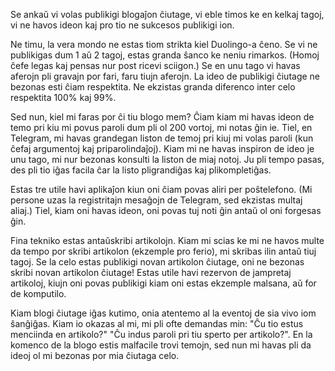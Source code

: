 Se ankaŭ vi volas publikigi blogaĵon ĉiutage, vi eble timos ke en kelkaj tagoj, vi ne havos ideon kaj pro tio ne sukcesos publikigi ion.

Ne timu, la vera mondo ne estas tiom strikta kiel Duolingo-a ĉeno. Se vi ne publikigas dum 1 aŭ 2 tagoj, estas granda ŝanco ke neniu rimarkos. (Homoj ĉefe legas kaj pensas nur post ricevi sciigon.) Se en unu tago vi havas aferojn pli gravajn por fari, faru tiujn aferojn. La ideo de publikigi ĉiutage ne bezonas esti ĉiam respektita. Ne ekzistas granda diferenco inter celo respektita 100% kaj 99%.

Sed nun, kiel mi faras por ĉi tiu blogo mem? Ĉiam kiam mi havas ideon de temo pri kiu mi povus paroli dum pli ol 200 vortoj, mi notas ĝin ie. Tiel, en Telegram, mi havas grandegan liston de temoj pri kiuj mi volas paroli (kun ĉefaj argumentoj kaj priparolindaĵoj). Kiam mi ne havas inspiron de ideo je unu tago, mi nur bezonas konsulti la liston de miaj notoj. Ju pli tempo pasas, des pli tio iĝas facila ĉar la listo pligrandiĝas kaj plikompletiĝas.

Estas tre utile havi aplikaĵon kiun oni ĉiam povas aliri per poŝtelefono. (Mi persone uzas la registritajn mesaĝojn de Telegram, sed ekzistas multaj aliaj.) Tiel, kiam oni havas ideon, oni povas tuj noti ĝin antaŭ ol oni forgesas ĝin.

Fina tekniko estas antaŭskribi artikolojn. Kiam mi scias ke mi ne havos multe da tempo por skribi artikolon (ekzemple pro ferio), mi skribas ilin antaŭ tiuj tagoj. Se la celo estas publikigi novan artikolon ĉiutage, oni ne bezonas skribi novan artikolon ĉiutage! Estas utile havi rezervon de jampretaj artikoloj, kiujn oni povas publikigi kiam oni estas ekzemple malsana, aŭ for de komputilo.

Kiam blogi ĉiutage iĝas kutimo, onia atentemo al la eventoj de sia vivo iom ŝanĝiĝas. Kiam io okazas al mi, mi pli ofte demandas min: "Ĉu tio estus menciinda en artikolo?" "Ĉu indus paroli pri tiu sperto per artikolo?". En la komenco de la blogo estis malfacile trovi temojn, sed nun mi havas pli da ideoj ol mi bezonas por mia ĉiutaga celo.